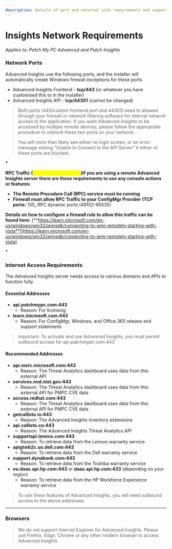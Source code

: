 ```yaml
---
description: Details of port and external site requirements and supported browsers.
---
```


# Insights Network Requirements

_Applies to: Patch My PC Advanced and Patch Insights_

### Network Ports <a href="#network-ports" id="network-ports"></a>

Advanced Insights use the following ports, and the installer will automatically create Windows firewall exceptions for these ports.

* Advanced Insights Frontend - **tcp/443** (or whatever you have customised this to in the installer)
* Advanced Insights API - **tcp/44301** (cannot be changed)

> Both ports (443/custom frontend port and 44301) need to allowed through your firewall or network filtering software for internal network access to the application. If you want Advanced Insights to be accessed by multiple remote devices, please follow the appropriate procedure to unblock these two ports on your network.
>
> You will more than likely see either no login screen, or an error message stating "Unable to Connect to the API Server" if either of these ports are blocked.

**\***

**RPC Traffic (**<mark style="color:yellow;">**If using remote server**</mark>**)If you are using a remote Advanced Insights server there are these requirements to use any console actions or features:**

* **The Remote Procedure Call (RPC) service must be running**
* **Firewall must allow RPC Traffic to your ConfigMgr Provider (TCP ports:** 13&#x35;**,** RPC dynamic ports (49152–65535)

**Details on how to configure a firewall rule to allow this traffic can be found here:** [**https://learn.microsoft.com/en-us/windows/win32/wmisdk/connecting-to-wmi-remotely-starting-with-vista**](https://learn.microsoft.com/en-us/windows/win32/wmisdk/connecting-to-wmi-remotely-starting-with-vista)

\*

### Internet Access Requirements

The Advanced Insights server needs access to various domains and APIs to function fully.

#### Essential Addresses

* **api.patchmypc.com:443**
  * Reason: For licensing
* **learn.microsoft.com:443**
  * Reason: For ConfigMgr, Windows, and Office 365 release and support statements

> Important: To activate and use Advanced Insights, you must permit outbound access for api.patchmypc.com:443

#### Recommended Addresses

* **api.msrc.microsoft.com:443**
  * Reason: The Threat Analytics dashboard uses data from this external API
* **services.nvd.nist.gov:443**
  * Reason: The Threat Analytics dashboard uses data from this external API for PMPC CVE data
* **access.redhat.com:443**
  * Reason: The Threat Analytics dashboard uses data from this external API for PMPC CVE data
* **getcallisto.io:443**
  * Reason: The Advanced Insights inventory extensions
* **api.callisto.co:443**
  * Reason: The Advanced Insights Threat Analytics API
* **supportapi.lenovo.com:443**
  * Reason: To retrieve data from the Lenovo warranty service
* **apigtwb2c.us.dell.com:443**
  * Reason: To retrieve data from the Dell warranty service
* **support.dynabook.com:443**
  * Reason: To retrieve data from the Toshiba warranty service
* **eu.daas.api.hp.com:443** or **daas.api.hp.com:433** (depending on your region)
  * Reason: To retrieve data from the HP Workforce Experience warranty service

> To use these features of Advanced Insights, you will need outbound access to the above addresses.

***

### Browsers

> We do not support Internet Explorer for Advanced Insights. Please use Firefox, Edge, Chrome or any other modern browser to access Advanced Insights.
